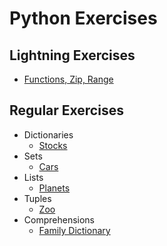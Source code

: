 # Python Exercises

## Lightning Exercises

* [Functions, Zip, Range](./Lightning/lightning-01.py)

## Regular Exercises

* Dictionaries 
  * [Stocks](./Regular/stocks.py)
* Sets
  * [Cars](./Regular/cars.py)
* Lists
  * [Planets](./Regular/planets.py)
* Tuples
  * [Zoo]('./Regular/zoo.py)
* Comprehensions
  * [Family Dictionary](./Regular/family_dict.py)